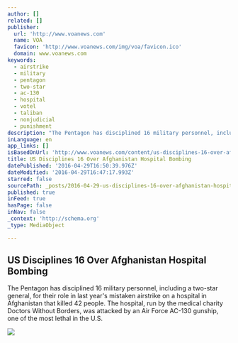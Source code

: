 ```yaml
---
author: []
related: []
publisher:
  url: 'http://www.voanews.com'
  name: VOA
  favicon: 'http://www.voanews.com/img/voa/favicon.ico'
  domain: www.voanews.com
keywords:
  - airstrike
  - military
  - pentagon
  - two-star
  - ac-130
  - hospital
  - votel
  - taliban
  - nonjudicial
  - punishment
description: "The Pentagon has disciplined 16 military personnel, including a two-star general, for their role in last year's mistaken airstrike on a hospital in Afghanistan that killed 42 people. The hospital, run by the medical charity Doctors Without Borders, was attacked by an Air Force AC-130 gunship, one of the most lethal in the U.S."
inLanguage: en
app_links: []
isBasedOnUrl: 'http://www.voanews.com/content/us-disciplines-16-over-afghanistan-hospital-bombing/3308010.html'
title: US Disciplines 16 Over Afghanistan Hospital Bombing
datePublished: '2016-04-29T16:50:39.976Z'
dateModified: '2016-04-29T16:47:17.993Z'
starred: false
sourcePath: _posts/2016-04-29-us-disciplines-16-over-afghanistan-hospital-bombing.md
published: true
inFeed: true
hasPage: false
inNav: false
_context: 'http://schema.org'
_type: MediaObject

---
```

<article style=""><h1>US Disciplines 16 Over Afghanistan Hospital Bombing</h1><p>The Pentagon has disciplined 16 military personnel, including a two-star general, for their role in last year's mistaken airstrike on a hospital in Afghanistan that killed 42 people. The hospital, run by the medical charity Doctors Without Borders, was attacked by an Air Force AC-130 gunship, one of the most lethal in the U.S.</p><img src="http://gdb.voanews.com/FF0CF1A5-F165-4EDE-BB91-657E685570F7_mw1024_mh1024_s.jpg" /></article>